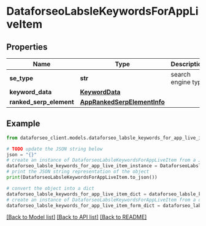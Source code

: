 # DataforseoLabsleKeywordsForAppLiveItem


## Properties

Name | Type | Description | Notes
------------ | ------------- | ------------- | -------------
**se_type** | **str** | search engine type | [optional] 
**keyword_data** | [**KeywordData**](KeywordData.md) |  | [optional] 
**ranked_serp_element** | [**AppRankedSerpElementInfo**](AppRankedSerpElementInfo.md) |  | [optional] 

## Example

```python
from dataforseo_client.models.dataforseo_labsle_keywords_for_app_live_item import DataforseoLabsleKeywordsForAppLiveItem

# TODO update the JSON string below
json = "{}"
# create an instance of DataforseoLabsleKeywordsForAppLiveItem from a JSON string
dataforseo_labsle_keywords_for_app_live_item_instance = DataforseoLabsleKeywordsForAppLiveItem.from_json(json)
# print the JSON string representation of the object
print(DataforseoLabsleKeywordsForAppLiveItem.to_json())

# convert the object into a dict
dataforseo_labsle_keywords_for_app_live_item_dict = dataforseo_labsle_keywords_for_app_live_item_instance.to_dict()
# create an instance of DataforseoLabsleKeywordsForAppLiveItem from a dict
dataforseo_labsle_keywords_for_app_live_item_form_dict = dataforseo_labsle_keywords_for_app_live_item.from_dict(dataforseo_labsle_keywords_for_app_live_item_dict)
```
[[Back to Model list]](../README.md#documentation-for-models) [[Back to API list]](../README.md#documentation-for-api-endpoints) [[Back to README]](../README.md)


